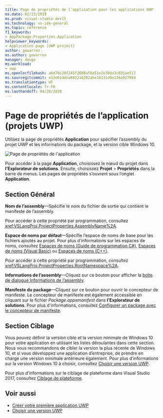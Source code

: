 ```yaml
---
title: Page de propriétés de l’application pour les applications UWP
ms.date: 01/23/2018
ms.prod: visual-studio-dev15
ms.technology: vs-ide-general
ms.topic: reference
f1_keywords:
- AppPackage.Properties.Application
helpviewer_keywords:
- Application page [UWP project]
author: gewarren
ms.author: gewarren
manager: douge
ms.workload:
- uwp
ms.openlocfilehash: a6d78c20f245f2088af8a51e2e30da3c025ae517
ms.sourcegitcommit: e13e61ddea6032a8282abe16131d9e136a927984
ms.translationtype: HT
ms.contentlocale: fr-FR
ms.lasthandoff: 04/26/2018
---
```

# <a name="application-property-page-uwp-projects"></a>Page de propriétés de l’application (projets UWP)

Utilisez la page de propriétés **Application** pour spécifier l’assembly du projet UWP et les informations du package, et la version cible Windows 10.

![Page de propriétés de l'application](media/application-page-uwp.png)

Pour accéder à la page **Application**, choisissez le nœud du projet dans **l’Explorateur de solutions**. Ensuite, choisissez **Projet** > **Propriétés** dans la barre de menus. Les pages de propriétés s’ouvrent sous l’onglet **Application**.

## <a name="general-section"></a>Section Général

**Nom de l’assembly**&mdash;Spécifie le nom du fichier de sortie qui contient le manifeste de l’assembly.

Pour accéder à cette propriété par programmation, consultez <xref:VSLangProj.ProjectProperties.AssemblyName%2A>.

**Espace de noms par défaut**&mdash;Spécifie l’espace de noms de base pour les fichiers ajoutés au projet. Pour plus d’informations sur les espaces de noms, consultez [Espaces de noms (Guide de programmation C#)](/dotnet/csharp/programming-guide/namespaces/), [Espaces de noms (Visual Basic)](/dotnet/visual-basic/programming-guide/program-structure/namespaces) ou [Espaces de noms (C++)](/cpp/cpp/namespaces-cpp).

Pour accéder à cette propriété par programmation, consultez <xref:VSLangProj.ProjectProperties.RootNamespace%2A>.

**Informations de l’assembly**&mdash;Cliquez sur ce bouton pour afficher la [boîte de dialogue Informations de l’assembly](../../ide/reference/assembly-information-dialog-box.md).

**Manifeste du package**&mdash;Cliquez sur ce bouton pour ouvrir le concepteur de manifeste. Le concepteur de manifeste est également accessible en cliquant sur le fichier _Package.appxmanifest_ dans **l’Explorateur de solutions**. Pour plus d'informations, consultez [Configurer un package avec le concepteur de manifeste](/windows/uwp/packaging/packaging-uwp-apps#configure-an-app-package).

## <a name="targeting-section"></a>Section Ciblage

Vous pouvez définir la version cible et la version minimale de Windows 10 pour votre application en utilisant les listes déroulantes dans cette section. Nous vous recommandons de cibler la version la plus récente de Windows 10, et si vous développez une application d’entreprise, de prendre en charge une version minimale antérieure également. Pour plus d’informations sur la version Windows 10 à choisir, consultez [Choisir une version UWP](/windows/uwp/updates-and-versions/choose-a-uwp-version).

Pour plus d’informations sur le ciblage de plateforme dans Visual Studio 2017, consultez [Ciblage de plateforme](https://www.visualstudio.com/productinfo/vs2017-compatibility-vs#a-iddevelopwindows-avisual-studio-2017-support-for-windows-development).

## <a name="see-also"></a>Voir aussi

- [Créer votre première application UWP](/windows/uwp/get-started/your-first-app)
- [Choisir une version UWP](/windows/uwp/updates-and-versions/choose-a-uwp-version)